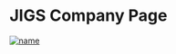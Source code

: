 # JIGS Company Page

[![name](https://user-images.githubusercontent.com/37034734/234433261-7219b43e-3119-400f-a31e-a773614258b8.png)](https://github.com/Z3Sleeper/CS-230-Group-7/wiki/JIGS-Wiki)
